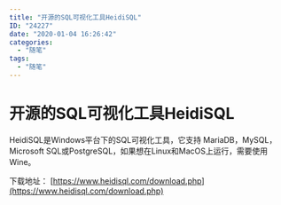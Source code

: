 ```yaml
---
title: "开源的SQL可视化工具HeidiSQL"
ID: "24227"
date: "2020-01-04 16:26:42"
categories: 
  - "随笔"
tags: 
  - "随笔"
---
```


# 开源的SQL可视化工具HeidiSQL

HeidiSQL是Windows平台下的SQL可视化工具，它支持 MariaDB，MySQL，Microsoft SQL或PostgreSQL，如果想在Linux和MacOS上运行，需要使用Wine。

下载地址： [https://www.heidisql.com/download.php](https://www.heidisql.com/download.php)
